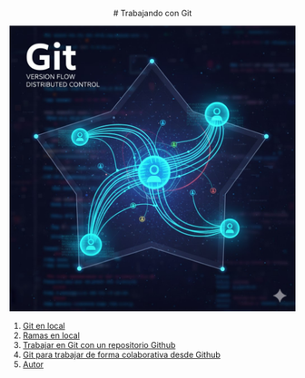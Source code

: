 
<p style = "text-align: center;"> 
# Trabajando con Git 
</p>


![Git creada con AI](/img/git.jpg)

1. [Git en local](local.md)
2. [Ramas en local](ramasLocal.md)
3. [Trabajar en Git con un repositorio Github](GitHub.md)
4. [Git para trabajar de forma colaborativa desde Github](colaborativa.md)
5. [Autor](autor.md)
